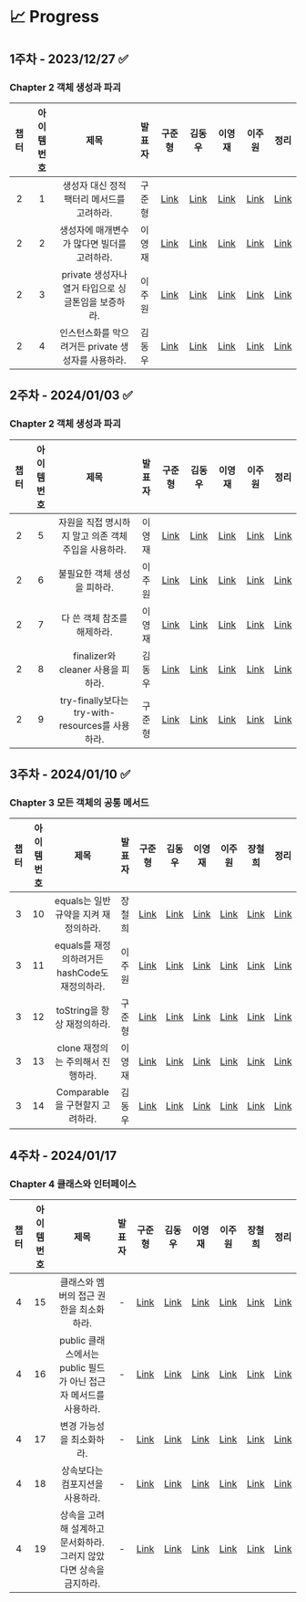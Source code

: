 # 📈 Progress

## 1주차 - 2023/12/27 ✅
### Chapter 2 객체 생성과 파괴

|챕터|아이템 번호|제목|발표자|                  구준형                   |                 김동우                  |이영재|이주원|정리|
|:-:|:-:|:-:|:-:|:--------------------------------------:|:------------------------------------:|:-:|:-:|:-:|
|2|1|생성자 대신 정적 팩터리 메서드를 고려하라.|구준형| [Link](week1/junhyeong/item1/item1.md) | [Link](week1/dongwoo/item1/item1.md) |[Link]()|[Link]()|[Link](week1/summary/summary.md)|
|2|2|생성자에 매개변수가 많다면 빌더를 고려하라.|이영재| [Link](week1/junhyeong/item2/item2.md) | [Link](week1/dongwoo/item2/item2.md) |[Link]()|[Link]()|[Link](week1/summary/summary.md)|
|2|3|private 생성자나 열거 타입으로 싱글톤임을 보증하라.|이주원| [Link](week1/junhyeong/item3/item3.md) | [Link](week1/dongwoo/item3/item3.md) |[Link]()|[Link]()|[Link](week1/summary/summary.md)|
|2|4|인스턴스화를 막으려거든 private 생성자를 사용하라.|김동우| [Link](week1/junhyeong/item4/item4.md) | [Link](week1/dongwoo/item4/item4.md) |[Link]()|[Link]()|[Link](week1/summary/summary.md)|

## 2주차 - 2024/01/03 ✅
### Chapter 2 객체 생성과 파괴

|챕터|아이템 번호|제목|발표자|                  구준형                   |                 김동우                  |이영재|이주원|정리|
|:-:|:-:|:-:|:-:|:--------------------------------------:|:------------------------------------:|:-:|:-:|:-:|
|2|5|자원을 직접 명시하지 말고 의존 객체 주입을 사용하라.|이영재| [Link](week2/junhyeong/item5/item5.md) | [Link](week2/dongwoo/item5/item5.md) |[Link]()|[Link]()|[Link]()|
|2|6|불필요한 객체 생성을 피하라.|이주원| [Link](week2/junhyeong/item6/item6.md) | [Link](week2/dongwoo/item6/item6.md) |[Link]()|[Link]()|[Link]()|
|2|7|다 쓴 객체 참조를 해제하라.|이영재| [Link](week2/junhyeong/item7/item7.md) | [Link](week2/dongwoo/item7/item7.md) |[Link]()|[Link]()|[Link]()|
|2|8|finalizer와 cleaner 사용을 피하라.|김동우| [Link](week2/junhyeong/item8/item8.md) | [Link](week2/dongwoo/item8/item8.md) |[Link]()|[Link]()|[Link]()|
|2|9|try-finally보다는 try-with-resources를 사용하라.|구준형| [Link](week2/junhyeong/item9/item9.md) | [Link](week2/dongwoo/item9/item9.md) |[Link]()|[Link]()|[Link]()|

## 3주차 - 2024/01/10 ✅
### Chapter 3 모든 객체의 공통 메서드

|챕터|아이템 번호|제목|발표자|                   구준형                    |                  김동우                   |이영재|이주원|장철희|정리|
|:-:|:-:|:-:|:-:|:----------------------------------------:|:--------------------------------------:|:-:|:-:|:-:|:-:|
|3|10|equals는 일반 규약을 지켜 재정의하라.|장철희| [Link](week3/junhyeong/item10/item10.md) | [Link](week3/dongwoo/item10/item10.md) |[Link]()|[Link]()|[Link]()|[Link]()|
|3|11|equals를 재정의하려거든 hashCode도 재정의하라.|이주원| [Link](week3/junhyeong/item11/item11.md) | [Link](week3/dongwoo/item11/item11.md) |[Link]()|[Link]()|[Link]()|[Link]()|
|3|12|toString을 항상 재정의하라.|구준형| [Link](week3/junhyeong/item12/item12.md) | [Link](week3/dongwoo/item12/item12.md) |[Link]()|[Link]()|[Link]()|[Link]()|
|3|13|clone 재정의는 주의해서 진행하라.|이영재| [Link](week3/junhyeong/item13/item13.md) | [Link](week3/dongwoo/item13/item13.md) |[Link]()|[Link]()|[Link]()|[Link]()|
|3|14|Comparable을 구현할지 고려하라.|김동우| [Link](week3/junhyeong/item14/item14.md) | [Link](week3/dongwoo/item14/item14.md) |[Link]()|[Link]()|[Link]()|[Link]()|

## 4주차 - 2024/01/17
### Chapter 4 클래스와 인터페이스

|챕터|아이템 번호|제목|발표자|구준형|김동우|이영재|이주원|장철희|정리|
|:-:|:-:|:-:|:-:|:-:|:-:|:-:|:-:|:-:|:-:|
|4|15|클래스와 멤버의 접근 권한을 최소화하라.|-|[Link]()|[Link]()|[Link]()|[Link]()|[Link]()|[Link]()|
|4|16|public 클래스에서는 public 필드가 아닌 접근자 메서드를 사용하라.|-|[Link]()|[Link]()|[Link]()|[Link]()|[Link]()|[Link]()|
|4|17|변경 가능성을 최소화하라.|-|[Link]()|[Link]()|[Link]()|[Link]()|[Link]()|[Link]()|
|4|18|상속보다는 컴포지션을 사용하라.|-|[Link]()|[Link]()|[Link]()|[Link]()|[Link]()|[Link]()|
|4|19|상속을 고려해 설계하고 문서화하라. 그러지 않았다면 상속을 금지하라.|-|[Link]()|[Link]()|[Link]()|[Link]()|[Link]()|[Link]()|
